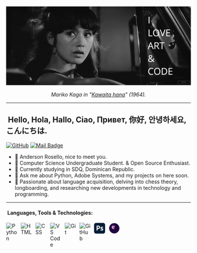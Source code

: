 <p align="center">
  <img src="https://github.com/kinoute/kinoute/blob/master/images/output.gif?raw=true" />
</p>
<p align="center">
  <em>Mariko Kaga in "<a href="https://www.imdb.com/title/tt0056327">Kawaita hana</a>" (1964).</em>
</p>

---

## &nbsp;Hello, Hola, Hallo, Ciao, Привет, 你好, 안녕하세요, こんにちは.

[![GitHub](https://img.shields.io/badge/GitHub-insomniohere-181717?style=flat&logo=github)](https://github.com/insomniohere)
[![Mail Badge](https://img.shields.io/badge/-insomniohere@gmail.com-c14438?style=flat&logo=Gmail&logoColor=white&link=mailto:insomniohere@gmail.com)](mailto:insomniohere@gmail.com)

- 🥽 Anderson Rosello, nice to meet you. 
- 🥽 Computer Science Undergraduate Student. & Open Source Enthusiast.
- 🥽 Currently studying in SDQ, Dominican Republic.
- 🥽 Ask me about Python, Adobe Systems, and my projects on here soon.
- 🥽 Passionate about language acquisition, delving into chess theory, longboarding, and researching new developments in technology and programming.

---

#### &nbsp;Languages, Tools & Technologies: 
<img align="left" alt="Python" width="30px" style="padding-right:10px;" src="https://cdn.jsdelivr.net/gh/devicons/devicon/icons/python/python-plain.svg"/>
<img align="left" alt="HTML" width="30px" style="padding-right:10px;" src="https://cdn.jsdelivr.net/gh/devicons/devicon/icons/html5/html5-plain.svg"/>
<img align="left" alt="CSS" width="30px" style="padding-right:10px;" src="https://cdn.jsdelivr.net/gh/devicons/devicon/icons/css3/css3-plain.svg"/>
<img align="left" alt="VS Code" width="30px" style="padding-right:10px;" src="https://cdn.jsdelivr.net/gh/devicons/devicon/icons/vscode/vscode-original.svg"/>
<img align="left" alt="Git" width="30px" style="padding-right:10px;" src="https://cdn.jsdelivr.net/gh/devicons/devicon/icons/git/git-original.svg"/>
<img align="left" alt="GitHub" width="30px" style="padding-right:10px;" src="https://cdn.jsdelivr.net/gh/devicons/devicon/icons/github/github-original.svg"/>
<img align="left" alt="Photoshop" width="30px" style="padding-right:10px;" src="https://raw.githubusercontent.com/devicons/devicon/master/icons/photoshop/photoshop-plain.svg"/>
<img align="left" alt="After Effects" width="30px" style="padding-right:10px;" src="https://raw.githubusercontent.com/devicons/devicon/master/icons/aftereffects/aftereffects-original.svg"/>
<br />

